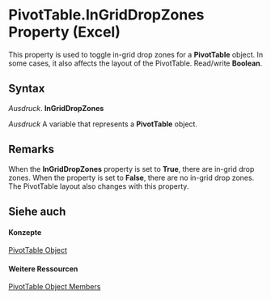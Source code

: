 
# PivotTable.InGridDropZones Property (Excel)

This property is used to toggle in-grid drop zones for a  **PivotTable** object. In some cases, it also affects the layout of the PivotTable. Read/write **Boolean**.


## Syntax

 _Ausdruck_. **InGridDropZones**

 _Ausdruck_ A variable that represents a **PivotTable** object.


## Remarks

When the  **InGridDropZones** property is set to **True**, there are in-grid drop zones. When the property is set to **False**, there are no in-grid drop zones. The PivotTable layout also changes with this property.


## Siehe auch


#### Konzepte


[PivotTable Object](a9c1d4a0-78a9-f9a6-6daf-91cb63e45842.md)
#### Weitere Ressourcen


[PivotTable Object Members](http://msdn.microsoft.com/library/8e8d1692-cf32-63c6-a1f6-54ddcc2a4964%28Office.15%29.aspx)